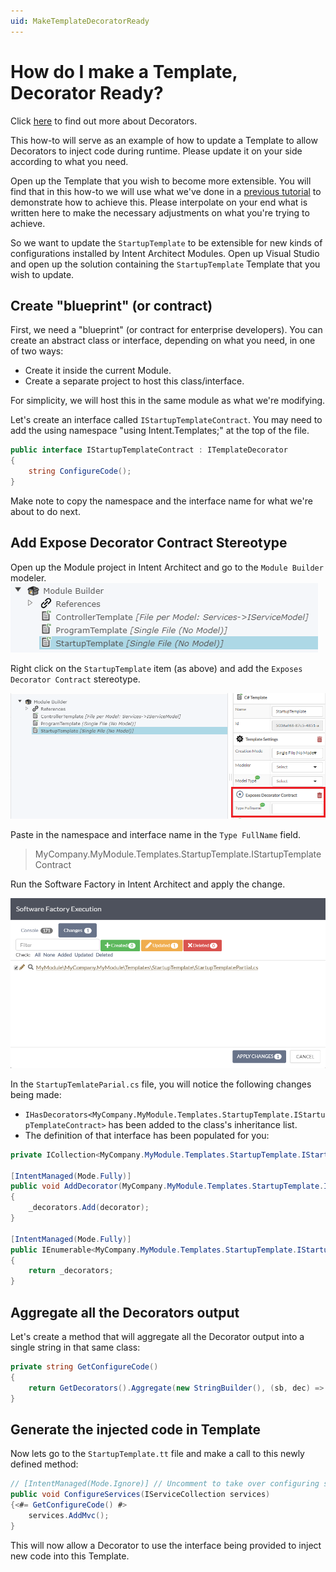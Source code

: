 ```yaml
---
uid: MakeTemplateDecoratorReady
---
```

# How do I make a Template, Decorator Ready?

Click [here](xref:Decorator) to find out more about Decorators.

This how-to will serve as an example of how to update a Template to allow Decorators to inject code during runtime. Please update it on your side according to what you need.

Open up the Template that you wish to become more extensible. You will find that in this how-to we will use what we've done in a [previous tutorial](xref:TutorialCreateModule) to demonstrate how to achieve this. Please interpolate on your end what is written here to make the necessary adjustments on what you're trying to achieve.

So we want to update the `StartupTemplate` to be extensible for new kinds of configurations installed by Intent Architect Modules.
Open up Visual Studio and open up the solution containing the `StartupTemplate` Template that you wish to update.

## Create "blueprint" (or contract)

First, we need a "blueprint" (or contract for enterprise developers).
You can create an abstract class or interface, depending on what you need, in one of two ways:
- Create it inside the current Module.
- Create a separate project to host this class/interface.

For simplicity, we will host this in the same module as what we're modifying.

Let's create an interface called `IStartupTemplateContract`. You may need to add the using namespace "using Intent.Templates;" at the top of the file.

```csharp
public interface IStartupTemplateContract : ITemplateDecorator
{
    string ConfigureCode();
}
```

Make note to copy the namespace and the interface name for what we're about to do next.

## Add Expose Decorator Contract Stereotype

Open up the Module project in Intent Architect and go to the `Module Builder` modeler.
![Module Builder Items](images/make-template-decorator-ready/ModuleBuilderItems.png)

Right click on the `StartupTemplate` item (as above) and add the `Exposes Decorator Contract` stereotype.

![Expose Decorator Contract](images/make-template-decorator-ready/TemplateExposeDecoratorContract.png)

Paste in the namespace and interface name in the `Type FullName` field.

> MyCompany.MyModule.Templates.StartupTemplate.IStartupTemplateContract

Run the Software Factory in Intent Architect and apply the change.

![Apply change](images/make-template-decorator-ready/ApplyExposeDecoratorContractChange.png)

In the `StartupTemlateParial.cs` file, you will notice the following changes being made:

- `IHasDecorators<MyCompany.MyModule.Templates.StartupTemplate.IStartupTemplateContract>` has been added to the class's inheritance list.
- The definition of that interface has been populated for you:

```csharp
private ICollection<MyCompany.MyModule.Templates.StartupTemplate.IStartupTemplateContract> _decorators = new List<MyCompany.MyModule.Templates.StartupTemplate.IStartupTemplateContract>();

[IntentManaged(Mode.Fully)]
public void AddDecorator(MyCompany.MyModule.Templates.StartupTemplate.IStartupTemplateContract decorator)
{
    _decorators.Add(decorator);
}

[IntentManaged(Mode.Fully)]
public IEnumerable<MyCompany.MyModule.Templates.StartupTemplate.IStartupTemplateContract> GetDecorators()
{
    return _decorators;
}
```

## Aggregate all the Decorators output

Let's create a method that will aggregate all the Decorator output into a single string in that same class:

```csharp
private string GetConfigureCode()
{
    return GetDecorators().Aggregate(new StringBuilder(), (sb, dec) => sb.AppendLine(dec.ConfigureCode())).ToString();
}
```

## Generate the injected code in Template

Now lets go to the `StartupTemplate.tt` file and make a call to this newly defined method:

```csharp
// [IntentManaged(Mode.Ignore)] // Uncomment to take over configuring services
public void ConfigureServices(IServiceCollection services)
{<#= GetConfigureCode() #>
    services.AddMvc();
}
```

This will now allow a Decorator to use the interface being provided to inject new code into this Template.